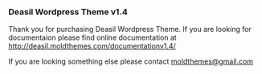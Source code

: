### Deasil Wordpress Theme v1.4

Thank you for purchasing Deasil Wordpress Theme.
If you are looking for documentaion please find online documentation at
http://deasil.moldthemes.com/documentationv1.4/

If you are looking something else please contact moldthemes@gmail.com 

